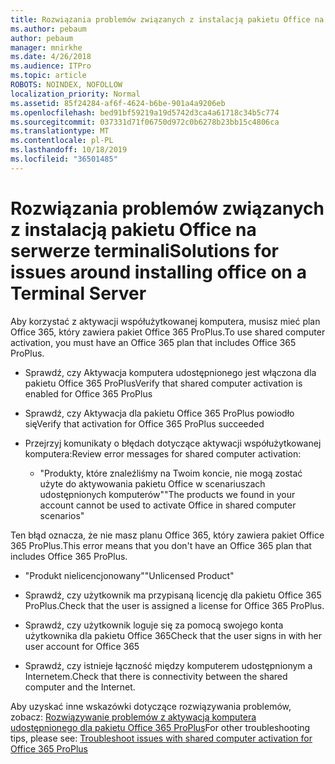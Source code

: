 ```yaml
---
title: Rozwiązania problemów związanych z instalacją pakietu Office na serwerze terminali
ms.author: pebaum
author: pebaum
manager: mnirkhe
ms.date: 4/26/2018
ms.audience: ITPro
ms.topic: article
ROBOTS: NOINDEX, NOFOLLOW
localization_priority: Normal
ms.assetid: 85f24284-af6f-4624-b6be-901a4a9206eb
ms.openlocfilehash: bed91bf59219a19d5742d3ca4a61718c34b5c774
ms.sourcegitcommit: 037331d71f06750d972c0b6278b23bb15c4806ca
ms.translationtype: MT
ms.contentlocale: pl-PL
ms.lasthandoff: 10/18/2019
ms.locfileid: "36501485"
---
```

# <a name="solutions-for-issues-around-installing-office-on-a-terminal-server"></a><span data-ttu-id="7aca1-102">Rozwiązania problemów związanych z instalacją pakietu Office na serwerze terminali</span><span class="sxs-lookup"><span data-stu-id="7aca1-102">Solutions for issues around installing office on a Terminal Server</span></span>

<span data-ttu-id="7aca1-103">Aby korzystać z aktywacji współużytkowanej komputera, musisz mieć plan Office 365, który zawiera pakiet Office 365 ProPlus.</span><span class="sxs-lookup"><span data-stu-id="7aca1-103">To use shared computer activation, you must have an Office 365 plan that includes Office 365 ProPlus.</span></span>
  
- <span data-ttu-id="7aca1-104">Sprawdź, czy Aktywacja komputera udostępnionego jest włączona dla pakietu Office 365 ProPlus</span><span class="sxs-lookup"><span data-stu-id="7aca1-104">Verify that shared computer activation is enabled for Office 365 ProPlus</span></span>
    
- <span data-ttu-id="7aca1-105">Sprawdź, czy Aktywacja dla pakietu Office 365 ProPlus powiodło się</span><span class="sxs-lookup"><span data-stu-id="7aca1-105">Verify that activation for Office 365 ProPlus succeeded</span></span>
    
- <span data-ttu-id="7aca1-106">Przejrzyj komunikaty o błędach dotyczące aktywacji współużytkowanej komputera:</span><span class="sxs-lookup"><span data-stu-id="7aca1-106">Review error messages for shared computer activation:</span></span>
    
  - <span data-ttu-id="7aca1-107">"Produkty, które znaleźliśmy na Twoim koncie, nie mogą zostać użyte do aktywowania pakietu Office w scenariuszach udostępnionych komputerów"</span><span class="sxs-lookup"><span data-stu-id="7aca1-107">"The products we found in your account cannot be used to activate Office in shared computer scenarios"</span></span>
  
<span data-ttu-id="7aca1-108">Ten błąd oznacza, że nie masz planu Office 365, który zawiera pakiet Office 365 ProPlus.</span><span class="sxs-lookup"><span data-stu-id="7aca1-108">This error means that you don't have an Office 365 plan that includes Office 365 ProPlus.</span></span>
    
  - <span data-ttu-id="7aca1-109">"Produkt nielicencjonowany"</span><span class="sxs-lookup"><span data-stu-id="7aca1-109">"Unlicensed Product"</span></span>
    
  - <span data-ttu-id="7aca1-110">Sprawdź, czy użytkownik ma przypisaną licencję dla pakietu Office 365 ProPlus.</span><span class="sxs-lookup"><span data-stu-id="7aca1-110">Check that the user is assigned a license for Office 365 ProPlus.</span></span>
    
  - <span data-ttu-id="7aca1-111">Sprawdź, czy użytkownik loguje się za pomocą swojego konta użytkownika dla pakietu Office 365</span><span class="sxs-lookup"><span data-stu-id="7aca1-111">Check that the user signs in with her user account for Office 365</span></span>
    
  - <span data-ttu-id="7aca1-112">Sprawdź, czy istnieje łączność między komputerem udostępnionym a Internetem.</span><span class="sxs-lookup"><span data-stu-id="7aca1-112">Check that there is connectivity between the shared computer and the Internet.</span></span>
    
<span data-ttu-id="7aca1-113">Aby uzyskać inne wskazówki dotyczące rozwiązywania problemów, zobacz: [Rozwiązywanie problemów z aktywacją komputera udostępnionego dla pakietu Office 365 ProPlus](https://docs.microsoft.com/DeployOffice/troubleshoot-issues-with-shared-computer-activation-for-office-365-proplus)</span><span class="sxs-lookup"><span data-stu-id="7aca1-113">For other troubleshooting tips, please see: [Troubleshoot issues with shared computer activation for Office 365 ProPlus](https://docs.microsoft.com/DeployOffice/troubleshoot-issues-with-shared-computer-activation-for-office-365-proplus)</span></span>
  

